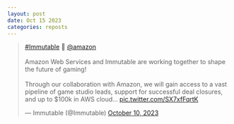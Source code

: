 ```yaml
---
layout: post
date: Oct 15 2023
categories: reposts
---
```


<blockquote class="twitter-tweet"><p lang="en" dir="ltr"><a href="https://twitter.com/hashtag/Immutable?src=hash&amp;ref_src=twsrc%5Etfw">#Immutable</a> 🤝 <a href="https://twitter.com/amazon?ref_src=twsrc%5Etfw">@amazon</a><br><br>Amazon Web Services and Immutable are working together to shape the future of gaming!<br><br>Through our collaboration with Amazon, we will gain access to a vast pipeline of game studio leads, support for successful deal closures, and up to $100k in AWS cloud… <a href="https://t.co/SX7xfFqrtK">pic.twitter.com/SX7xfFqrtK</a></p>&mdash; Immutable (@Immutable) <a href="https://twitter.com/Immutable/status/1711865035612733594?ref_src=twsrc%5Etfw">October 10, 2023</a></blockquote> <script async src="https://platform.twitter.com/widgets.js" charset="utf-8"></script>
